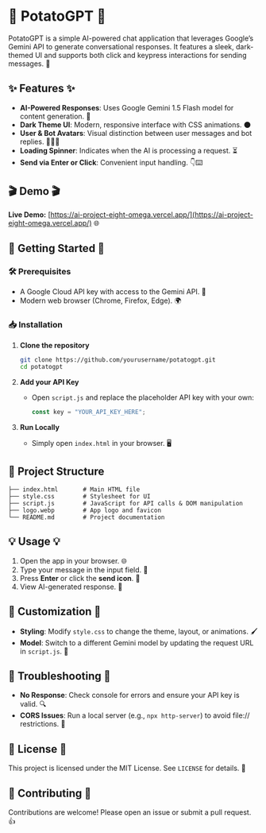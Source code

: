 # 🥔 PotatoGPT 🤖

PotatoGPT is a simple AI-powered chat application that leverages Google’s Gemini API to generate conversational responses. It features a sleek, dark-themed UI and supports both click and keypress interactions for sending messages. 🚀

## ✨ Features ✨

* **AI-Powered Responses**: Uses Google Gemini 1.5 Flash model for content generation. 🤯
* **Dark Theme UI**: Modern, responsive interface with CSS animations. 🌑
* **User & Bot Avatars**: Visual distinction between user messages and bot replies. 🧑💬🤖
* **Loading Spinner**: Indicates when the AI is processing a request. ⏳
* **Send via Enter or Click**: Convenient input handling. 👇⌨️

## 🎬 Demo 🎬

**Live Demo:** [https://ai-project-eight-omega.vercel.app/](https://ai-project-eight-omega.vercel.app/) 🌐

## 🚀 Getting Started 🚀

### 🛠️ Prerequisites

* A Google Cloud API key with access to the Gemini API. 🔑
* Modern web browser (Chrome, Firefox, Edge). 🌍

### 📥 Installation

1. **Clone the repository**

   ```bash
   git clone https://github.com/yourusername/potatogpt.git
   cd potatogpt
   ```

2. **Add your API Key**

   * Open `script.js` and replace the placeholder API key with your own:

     ```js
     const key = "YOUR_API_KEY_HERE";
     ```

3. **Run Locally**

   * Simply open `index.html` in your browser. 🖥️

## 📁 Project Structure

```
├── index.html       # Main HTML file
├── style.css        # Stylesheet for UI
├── script.js        # JavaScript for API calls & DOM manipulation
├── logo.webp        # App logo and favicon
└── README.md        # Project documentation
```

## 💡 Usage 💡

1. Open the app in your browser. 🌐
2. Type your message in the input field. 💬
3. Press **Enter** or click the **send icon**. 🚀
4. View AI-generated response. 🤖

## 🎨 Customization 🎨

* **Styling**: Modify `style.css` to change the theme, layout, or animations. 🖌️
* **Model**: Switch to a different Gemini model by updating the request URL in `script.js`. 🔄

## 🐞 Troubleshooting 🐞

* **No Response**: Check console for errors and ensure your API key is valid. 🔍
* **CORS Issues**: Run a local server (e.g., `npx http-server`) to avoid file:// restrictions. 🔧

## 📄 License 📄

This project is licensed under the MIT License. See `LICENSE` for details. 📝

## 🤝 Contributing 🤝

Contributions are welcome! Please open an issue or submit a pull request. 👍
